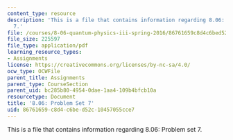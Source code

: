 ```yaml
---
content_type: resource
description: 'This is a file that contains information regarding 8.06: Problem set
  7.'
file: /courses/8-06-quantum-physics-iii-spring-2016/86761659c8d4c6bed52c10457055cce7_MIT8_06S16_ps7.pdf
file_size: 225597
file_type: application/pdf
learning_resource_types:
- Assignments
license: https://creativecommons.org/licenses/by-nc-sa/4.0/
ocw_type: OCWFile
parent_title: Assignments
parent_type: CourseSection
parent_uid: bc285b80-4954-0dae-1aa4-109b4bfcb10a
resourcetype: Document
title: '8.06: Problem Set 7'
uid: 86761659-c8d4-c6be-d52c-10457055cce7
---
```

This is a file that contains information regarding 8.06: Problem set 7.